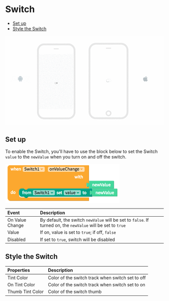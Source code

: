 # Switch

* [Set up](switch.md#set-up)
* [Style the Switch](switch.md#style-the-switch)

![](../../../../.gitbook/assets/switch-fig-1.gif)

## Set up

To enable the Switch, you'll have to use the block below to set the Switch `value` to the `newValue` when you turn on and off the switch.

![](../../../../.gitbook/assets/switch-fig-2.png)

| Event | Description |
| :--- | :--- |
| On Value Change | By default, the switch `newValue` will be set to `false`. If turned on, the `newValue` will be set to `true` |
| Value | If on, value is set to `true`; if off, `false` |
| Disabled | If set to `true`, switch will be disabled |

## Style the Switch

| Properties | Description |
| :--- | :--- |
| Tint Color | Color of the switch track when switch set to off |
| On Tint Color | Color of the switch track when switch set to on |
| Thumb Tint Color | Color of the switch thumb |

